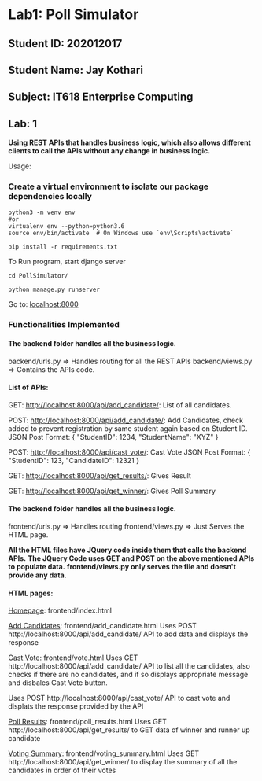 # Lab1: Poll Simulator 

## Student ID: 202012017
## Student Name: Jay Kothari
## Subject: IT618 Enterprise Computing
## Lab: 1


**Using REST APIs that handles business logic, which also allows different clients to call the APIs without any change in business logic.**


Usage:
### Create a virtual environment to isolate our package dependencies locally
```
python3 -m venv env
#or 
virtualenv env --python=python3.6   
source env/bin/activate  # On Windows use `env\Scripts\activate`

pip install -r requirements.txt
```


To Run program, start django server 
```
cd PollSimulator/ 

python manage.py runserver
```

Go to: [localhost:8000](localhost:8000)



### Functionalities Implemented

#### The backend folder handles all the business logic.
backend/urls.py => Handles routing for all the REST APIs 
backend/views.py => Contains the APIs code.


#### List of APIs: 
GET: [http://localhost:8000/api/add_candidate/](http://localhost:8000/api/add_candidate/): List of all candidates.

POST: [http://localhost:8000/api/add_candidate/](http://localhost:8000/api/add_candidate/): Add Candidates, check added to prevent registration by same student again based on Student ID.
JSON Post Format: 
{
 "StudentID": 1234,
 "StudentName": "XYZ"
}

POST: [http://localhost:8000/api/cast_vote/](http://localhost:8000/api/cast_vote/): Cast Vote
JSON Post Format: 
{
 "StudentID": 123,
 "CandidateID": 12321
}

GET: [http://localhost:8000/api/get_results/](http://localhost:8000/api/get_results/): Gives Result

GET: [http://localhost:8000/api/get_winner/](http://localhost:8000/api/get_winner/): Gives Poll Summary



#### The backend folder handles all the business logic.
frontend/urls.py => Handles routing
frontend/views.py => Just Serves the HTML page.

**All the HTML files have JQuery code inside them that calls the backend APIs.**
**The JQuery Code uses GET and POST on the above mentioned APIs to populate data.**
**frontend/views.py only serves the file and doesn't provide any data.**


#### HTML pages: 
[Homepage](http://localhost:8000): frontend/index.html


[Add Candidates](http://localhost:8000/add_candidate/): frontend/add_candidate.html
Uses POST http://localhost:8000/api/add_candidate/ API to add data and displays the response


[Cast Vote](http://localhost:8000/vote/): frontend/vote.html
Uses GET http://localhost:8000/api/add_candidate/ API to list all the candidates, also checks if there are no candidates, and if so displays appropriate message and disbales Cast Vote button.

Uses POST http://localhost:8000/api/cast_vote/ API to cast vote and displats the response provided by the API


[Poll Results](http://localhost:8000/poll_results/): frontend/poll_results.html
Uses GET http://localhost:8000/api/get_results/ to GET data of winner and  runner up candidate


[Voting Summary](http://localhost:8000/voting_summary/): frontend/voting_summary.html
Uses GET http://localhost:8000/api/get_winner/ to display the summary of all the candidates in order of their votes
